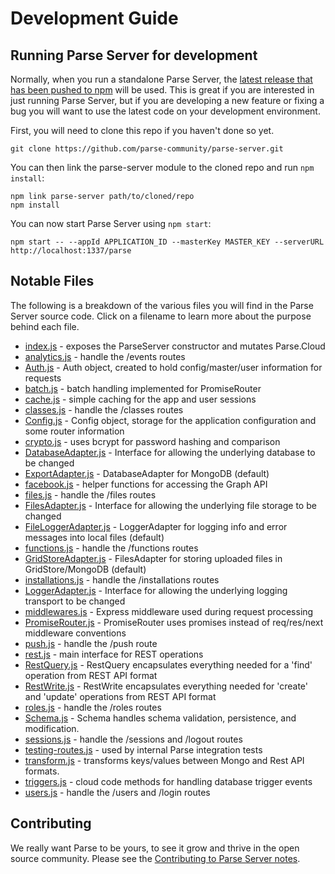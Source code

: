 # Development Guide

## Running Parse Server for development

Normally, when you run a standalone Parse Server, the [latest release that has been pushed to npm](https://www.npmjs.com/package/parse-server) will be used. This is great if you are interested in just running Parse Server, but if you are developing a new feature or fixing a bug you will want to use the latest code on your development environment.

First, you will need to clone this repo if you haven't done so yet.

```
git clone https://github.com/parse-community/parse-server.git
```

You can then link the parse-server module to the cloned repo and run `npm install`:

```
npm link parse-server path/to/cloned/repo
npm install
```

You can now start Parse Server using `npm start`:

```
npm start -- --appId APPLICATION_ID --masterKey MASTER_KEY --serverURL http://localhost:1337/parse
```

## Notable Files

The following is a breakdown of the various files you will find in the Parse Server source code. Click on a filename to learn more about the purpose behind each file.

* [index.js](https://github.com/parse-community/parse-server/wiki/index.js) - exposes the ParseServer constructor and mutates Parse.Cloud
* [analytics.js](https://github.com/parse-community/parse-server/wiki/analytics.js) - handle the /events routes
* [Auth.js](https://github.com/parse-community/parse-server/wiki/Auth.js) - Auth object, created to hold config/master/user information for requests
* [batch.js](https://github.com/parse-community/parse-server/wiki/batch.js) - batch handling implemented for PromiseRouter
* [cache.js](https://github.com/parse-community/parse-server/wiki/cache.js) - simple caching for the app and user sessions
* [classes.js](https://github.com/parse-community/parse-server/wiki/classes.js) - handle the /classes routes
* [Config.js](https://github.com/parse-community/parse-server/wiki/Config.js) - Config object, storage for the application configuration and some router information
* [crypto.js](https://github.com/parse-community/parse-server/wiki/crypto.js) - uses bcrypt for password hashing and comparison
* [DatabaseAdapter.js](https://github.com/parse-community/parse-server/wiki/DatabaseAdapter.js) - Interface for allowing the underlying database to be changed
* [ExportAdapter.js](https://github.com/parse-community/parse-server/wiki/ExportAdapter.js) - DatabaseAdapter for MongoDB (default)
* [facebook.js](https://github.com/parse-community/parse-server/wiki/facebook.js) - helper functions for accessing the Graph API
* [files.js](https://github.com/parse-community/parse-server/wiki/files.js) - handle the /files routes
* [FilesAdapter.js](https://github.com/parse-community/parse-server/wiki/FilesAdapter.js) - Interface for allowing the underlying file storage to be changed
* [FileLoggerAdapter.js](https://github.com/parse-community/parse-server/wiki/FileLoggerAdapter.js) - LoggerAdapter for logging info and error messages into local files (default)
* [functions.js](https://github.com/parse-community/parse-server/wiki/functions.js) - handle the /functions routes
* [GridStoreAdapter.js](https://github.com/parse-community/parse-server/wiki/GridStoreAdapter.js) - FilesAdapter for storing uploaded files in GridStore/MongoDB (default)
* [installations.js](https://github.com/parse-community/parse-server/wiki/installations.js) - handle the /installations routes
* [LoggerAdapter.js](https://github.com/parse-community/parse-server/wiki/LoggerAdapter.js) - Interface for allowing the underlying logging transport to be changed
* [middlewares.js](https://github.com/parse-community/parse-server/wiki/middlewares.js) - Express middleware used during request processing
* [PromiseRouter.js](https://github.com/parse-community/parse-server/wiki/PromiseRouter.js) - PromiseRouter uses promises instead of req/res/next middleware conventions
* [push.js](https://github.com/parse-community/parse-server/wiki/push.js) - handle the /push route
* [rest.js](https://github.com/parse-community/parse-server/wiki/rest.js) - main interface for REST operations
* [RestQuery.js](https://github.com/parse-community/parse-server/wiki/RestQuery.js) - RestQuery encapsulates everything needed for a 'find' operation from REST API format
* [RestWrite.js](https://github.com/parse-community/parse-server/wiki/RestWrite.js) - RestWrite encapsulates everything needed for 'create' and 'update' operations from REST API format
* [roles.js](https://github.com/parse-community/parse-server/wiki/roles.js) - handle the /roles routes
* [Schema.js](https://github.com/parse-community/parse-server/wiki/Schema.js) - Schema handles schema validation, persistence, and modification.
* [sessions.js](https://github.com/parse-community/parse-server/wiki/sessions.js) - handle the /sessions and /logout routes
* [testing-routes.js](https://github.com/parse-community/parse-server/wiki/testing-routes.js) - used by internal Parse integration tests
* [transform.js](https://github.com/parse-community/parse-server/wiki/transform.js) - transforms keys/values between Mongo and Rest API formats.
* [triggers.js](https://github.com/parse-community/parse-server/wiki/triggers.js) - cloud code methods for handling database trigger events
* [users.js](https://github.com/parse-community/parse-server/wiki/users.js) - handle the /users and /login routes

## Contributing

We really want Parse to be yours, to see it grow and thrive in the open source community. Please see the [Contributing to Parse Server notes](https://github.com/parse-community/parse-server/blob/master/CONTRIBUTING.md).
